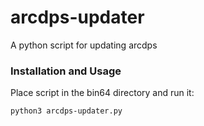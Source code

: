 # arcdps-updater

A python script for updating arcdps


### Installation and Usage
Place script in the bin64 directory and run it:
```sh
python3 arcdps-updater.py
```
